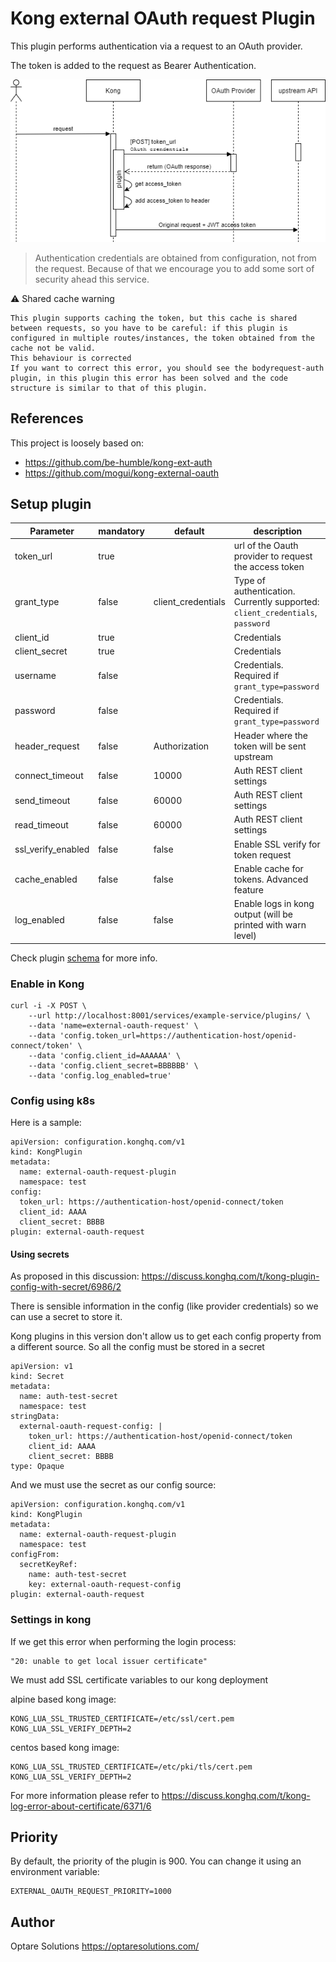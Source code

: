 # Kong external OAuth request Plugin

This plugin performs authentication via a request to an OAuth provider.

The token is added to the request as Bearer Authentication.

![alt Plugin flow](doc/kong-external-oauth-flow.png)

> Authentication credentials are obtained from configuration, not from the request. Because of that we encourage you to add some sort of security ahead this service.

⚠️ Shared cache warning
```
This plugin supports caching the token, but this cache is shared between requests, so you have to be careful: if this plugin is configured in multiple routes/instances, the token obtained from the cache not be valid.
This behaviour is corrected
If you want to correct this error, you should see the bodyrequest-auth plugin, in this plugin this error has been solved and the code structure is similar to that of this plugin.
```

## References

This project is loosely based on:
* https://github.com/be-humble/kong-ext-auth
* https://github.com/mogui/kong-external-oauth

## Setup plugin

| Parameter | mandatory | default | description |
| ---  | --- | --- | --- |
| token_url | true |    | url of the Oauth provider to request the access token |
| grant_type | false | client_credentials | Type of authentication. Currently supported: `client_credentials`, `password` |
| client_id | true | | Credentials |
| client_secret | true | | Credentials |
| username | false | | Credentials. Required if `grant_type=password` |
| password | false | | Credentials. Required if `grant_type=password` |
| header_request | false | Authorization | Header where the token will be sent upstream |
| connect_timeout | false | 10000 | Auth REST client settings |
| send_timeout | false | 60000 | Auth REST client settings |
| read_timeout | false | 60000 | Auth REST client settings |
| ssl_verify_enabled | false | false | Enable SSL verify for token request |
| cache_enabled | false | false | Enable cache for tokens. Advanced feature |
| log_enabled | false | false | Enable logs in kong output (will be printed with warn level) |

Check plugin [schema](./kong/plugins/external-oauth-request/schema.lua) for more info.


### Enable in Kong

```
curl -i -X POST \
    --url http://localhost:8001/services/example-service/plugins/ \
    --data 'name=external-oauth-request' \
    --data 'config.token_url=https://authentication-host/openid-connect/token' \
    --data 'config.client_id=AAAAAA' \
    --data 'config.client_secret=BBBBBB' \
    --data 'config.log_enabled=true'
```

### Config using k8s

Here is a sample:
```
apiVersion: configuration.konghq.com/v1
kind: KongPlugin
metadata:
  name: external-oauth-request-plugin
  namespace: test
config:
  token_url: https://authentication-host/openid-connect/token
  client_id: AAAA
  client_secret: BBBB
plugin: external-oauth-request
```

#### Using secrets

As proposed in this discussion: https://discuss.konghq.com/t/kong-plugin-config-with-secret/6986/2

There is sensible information in the config (like provider credentials) so we can use a secret to store it.

Kong plugins in this version don't allow us to get each config property from a different source. So all the config must be stored in a secret
```
apiVersion: v1
kind: Secret
metadata:
  name: auth-test-secret
  namespace: test
stringData:
  external-oauth-request-config: |
    token_url: https://authentication-host/openid-connect/token
    client_id: AAAA
    client_secret: BBBB
type: Opaque
```

And we must use the secret as our config source:
```
apiVersion: configuration.konghq.com/v1
kind: KongPlugin
metadata:
  name: external-oauth-request-plugin
  namespace: test
configFrom:
  secretKeyRef:
    name: auth-test-secret
    key: external-oauth-request-config
plugin: external-oauth-request
```

### Settings in kong

If we get this error when performing the login process:

```
"20: unable to get local issuer certificate"
```

We must add SSL certificate variables to our kong deployment

alpine based kong image:
```
KONG_LUA_SSL_TRUSTED_CERTIFICATE=/etc/ssl/cert.pem
KONG_LUA_SSL_VERIFY_DEPTH=2
```

centos based kong image:
```
KONG_LUA_SSL_TRUSTED_CERTIFICATE=/etc/pki/tls/cert.pem
KONG_LUA_SSL_VERIFY_DEPTH=2
```

For more information please refer to https://discuss.konghq.com/t/kong-log-error-about-certificate/6371/6

## Priority
By default, the priority of the plugin is 900. You can change it using an environment variable:
```
EXTERNAL_OAUTH_REQUEST_PRIORITY=1000
```

## Author

Optare Solutions
https://optaresolutions.com/
